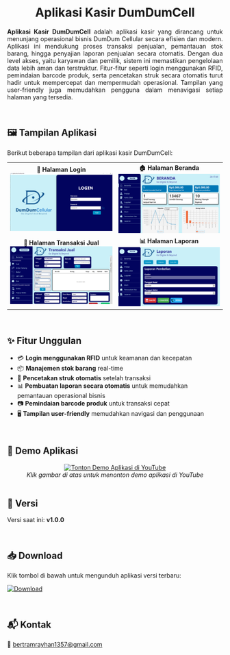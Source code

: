 <h1 align="center">Aplikasi Kasir DumDumCell</h1>

<p align="justify"><b>Aplikasi Kasir DumDumCell</b> adalah aplikasi kasir yang dirancang untuk menunjang operasional bisnis DumDum Cellular secara efisien dan modern. Aplikasi ini mendukung proses transaksi penjualan, pemantauan stok barang, hingga penyajian laporan penjualan secara otomatis. Dengan dua level akses, yaitu karyawan dan pemilik, sistem ini memastikan pengelolaan data lebih aman dan terstruktur. Fitur-fitur seperti login menggunakan RFID, pemindaian barcode produk, serta pencetakan struk secara otomatis turut hadir untuk mempercepat dan mempermudah operasional. Tampilan yang user-friendly juga memudahkan pengguna dalam menavigasi setiap halaman yang tersedia.</p>

<br/>

## 🖼️ Tampilan Aplikasi

Berikut beberapa tampilan dari aplikasi kasir DumDumCell:

<div align="center">
  <table>
    <tr>
      <td align="center">
        <strong>🔐 Halaman Login</strong><br>
        <img src="src/assets/demo/halaman-login.PNG" alt="Halaman Login" width="300"/>
      </td>
      <td align="center">
        <strong>🏠 Halaman Beranda</strong><br>
        <img src="src/assets/demo/halaman-beranda-pemilik.png" alt="Halaman Beranda" width="300"/>
      </td>
    </tr>
    <tr>
      <td align="center">
        <strong>🛒 Halaman Transaksi Jual</strong><br>
        <img src="src/assets/demo/halaman-transaksi-jual.png" alt="Halaman Transaksi Jual" width="300"/>
      </td>
      <td align="center">
        <strong>📊 Halaman Laporan</strong><br>
        <img src="src/assets/demo/halaman-laporan.png" alt="Halaman Laporan" width="300"/>
      </td>
    </tr>
  </table>
</div>

<br/>

## ✨ Fitur Unggulan

- 💳 **Login menggunakan RFID** untuk keamanan dan kecepatan
- 📦 **Manajemen stok barang** real-time
- 🧾 **Pencetakan struk otomatis** setelah transaksi
- 📊 **Pembuatan laporan secara otomatis** untuk memudahkan pemantauan operasional bisnis
- 📷 **Pemindaian barcode produk** untuk transaksi cepat
- 🖥️ **Tampilan user-friendly** memudahkan navigasi dan penggunaan

<br/>

## 🎥 Demo Aplikasi

<div align="center">

<a href="https://youtu.be/HUCxY801T1A">
  <img src="https://img.youtube.com/vi/HUCxY801T1A/0.jpg" alt="Tonton Demo Aplikasi di YouTube" width="480">
</a>

<br/>
<em>Klik gambar di atas untuk menonton demo aplikasi di YouTube</em>

</div>

<br/>

## 🧩 Versi

Versi saat ini: **v1.0.0**

<br/>

## 📥 Download

Klik tombol di bawah untuk mengunduh aplikasi versi terbaru:

[![Download](https://img.shields.io/badge/Download-DumDumCell-blue?style=for-the-badge)](https://github.com/bertramrayhan/dumdumcell/releases/latest)

<br/>

## 📬 Kontak
📧 bertramrayhan1357@gmail.com
